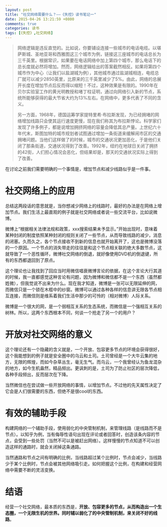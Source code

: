 ```yaml
---
layout: post
title: "社交网络需要什么？——《失控》读书笔记一"
date: 2015-04-26 13:21:59 +0800
comments: true
categories: 读书
tags: [《失控》,社交网络]
---
```


> 网络逻辑是违反直觉的。比如说，你要铺设连接一些城市的电话电缆。以堪萨斯城、圣地亚哥和西雅图这三个城市为例，链接这三座城市的电话总长为三千英里。根据常识，如果要在电话网络中加上第四个城市，那么电话下的总长度就必然将增加。然而，网络逻辑给出的答案截然相反。如果将第四个城市作为中心（让我们以盐湖城为例），其他城市通过盐湖城相连，电缆总厂就可以减少2850英里，比原来的三千英里减少了5%。由此，网络的总展开长度在增加节点后反而得以缩短！不过，这种效果是有限的。1990年在贝尔实验室工作的黄光明教授和堵丁柱证明，通过向网络引入新的节点，系统所能够获得的最大节省大约为13%左右。在网络中，更多代表了不同的含义。
> 
> 另一方面，1968年，德国运筹学家提特里希·布拉斯发现，为已经拥堵的网络增加线路只会使其运行速度更慢，现在我们称其为布拉斯悖论。科学家们发现了许多例子，都是说增加拥挤网络的容量会降低其总产量。上世纪六十年代末，斯图加特的城市规划者试图通过增加一条街道来缓解闹市区的交通拥堵问题。当他们这样做了的时候，城市的交通状况更加恶化，于是他们关闭了那条街道，交通状况得到了改善。1992年，纽约在地球日关闭了拥挤的42街，人们担心情况会恶化，但结果却是，那天的交通状况实际上得到了改善。

在讨论之前我们需要明确的一个事情是，增加节点和减少线路似乎是一件事。

# 社交网络上的应用

总结这两段话的意思就是，当你想减少网络上的线路时，最好的办法是在网络上增加节点。我们生活上最直观的例子就是社交网络或者说一些交流平台，比如说微博。

微博上“根据相关法律法规和政策，xxx搜索结果未予显示。”开始出现时，意味着某种封闭的制度依照某种封闭的规则关闭了一些节点，从而导致线路的减少，消息的闭塞。久而久之，各个节点接收不到新的信息也就开始离开了，这也是微博没落的一个原因。一个节点的消失带走的往往是和这个节点相关联的绝大多数节点，这就导致了一个恶性循环，微博社交网络的倒退，就好像使用DVD机的倒退键，所有的东西都退回到了原点。

这个理论也让我找到了回应当时用微信唱衰微博言论的依据，在这个言论大行其道的时候，我一直都感觉这种言论有问题，因为微博和微信都不是一个东西（虽然都姓微），但我觉说不出来为什么。现在我才知道，微博是一张可以无限延伸的网，而微信只是一个锁在木框中的纱窗。微博可以通过各种各样的信息讲无限各节点相互连接，而微信则是维系着我们生活中那少的可怜的（相对微博）人际关系。

微博是一个很大的网，是一个弱相互关系的生态系统，而微信是一个强相互关系的树林。所以，这两个东西根本不同，何谈一个抢走了另一个的用户？

# 开放对社交网络的意义

这个理论还有一个隐藏的含义就是，一个开放、包容更多节点的环境会获得很好，这个我能想到的例子就是安全圈中的乌云和土司。土司曾经是一个大牛云集的地方，无限的辉煌，而如今杂草丛生，毫无生气。而乌云，一个我曾经认为鱼龙混杂的地方，如今生机盎然，精品频出。更讽刺的是，土司为了防止社区的层次降低，各种手段频出，反而层次在下降。

当然微信也在尝试做一些开放网络的事情，以增加节点。不过他的先天属性决定了它会是人们很需要的东西，但绝不是很cool的东西。

# 有效的辅助手段

构建网络的一个辅助手段，使用弱化的中央管制机制，来管理线路（是线路而不是节点）。以知乎为例，当有侮辱性语句出现在评论或者回答时，创造该条内容的节点，会受到一些处罚（当然不可以是被赶出网络）。这样慢慢的节点知道不可以创造这样的通路时，就会关闭掉这条通路。

当然通路和节点之间有明确的比例，当线路超过某个比例时，节点会减少，当线路少于某个比例时，节点会被其他网络吸引走。如何把握这个比例，在构建和经营网络中需要不断的灵活变换。

# 结语

经营一个社交网络，最本质的东西是，**开放、包容更多的节点，从而构造出一个生态圈，一个无限生机的世界。同时辅以弱化了的中央管制机制，来关闭不好的线路**。



